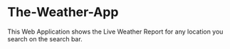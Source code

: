 # The-Weather-App
This Web Application shows the Live Weather Report for any location you search on the search bar.
